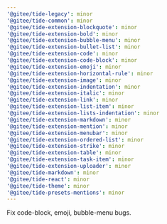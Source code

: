 ```yaml
---
'@gitee/tide-legacy': minor
'@gitee/tide-common': minor
'@gitee/tide-extension-blockquote': minor
'@gitee/tide-extension-bold': minor
'@gitee/tide-extension-bubble-menu': minor
'@gitee/tide-extension-bullet-list': minor
'@gitee/tide-extension-code': minor
'@gitee/tide-extension-code-block': minor
'@gitee/tide-extension-emoji': minor
'@gitee/tide-extension-horizontal-rule': minor
'@gitee/tide-extension-image': minor
'@gitee/tide-extension-indentation': minor
'@gitee/tide-extension-italic': minor
'@gitee/tide-extension-link': minor
'@gitee/tide-extension-list-item': minor
'@gitee/tide-extension-lists-indentation': minor
'@gitee/tide-extension-markdown': minor
'@gitee/tide-extension-mention': minor
'@gitee/tide-extension-menubar': minor
'@gitee/tide-extension-ordered-list': minor
'@gitee/tide-extension-strike': minor
'@gitee/tide-extension-table': minor
'@gitee/tide-extension-task-item': minor
'@gitee/tide-extension-uploader': minor
'@gitee/tide-markdown': minor
'@gitee/tide-react': minor
'@gitee/tide-theme': minor
'@gitee/tide-presets-mentions': minor
---
```


Fix code-block, emoji, bubble-menu bugs.
